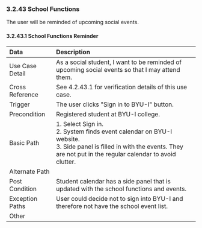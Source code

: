 ### 3.2.43 School Functions

The user will be reminded of upcoming social events.

#### 3.2.43.1 School Functions Reminder

| Data          | Description |
|:--------------| :--------------|
|Use Case Detail| As a social student, I want to be reminded of upcoming social events so that I may attend them.|
|Cross Reference | See 4.2.43.1 for verification details of this use case.| 
|Trigger        | The user clicks "Sign in to BYU-I" button.|
|Precondition   | Registered student at BYU-I college.|
|Basic Path     | 1. Select Sign in. <br />2. System finds event calendar on BYU-I website.<br />3. Side panel is filled in with the events. They are not put in the regular calendar to avoid clutter.|
|Alternate Path ||
|Post Condition | Student calendar has a side panel that is updated with the school functions and events.
|Exception Paths| User could decide not to sign into BYU-I and therefore not have the school event list.
|Other          ||


